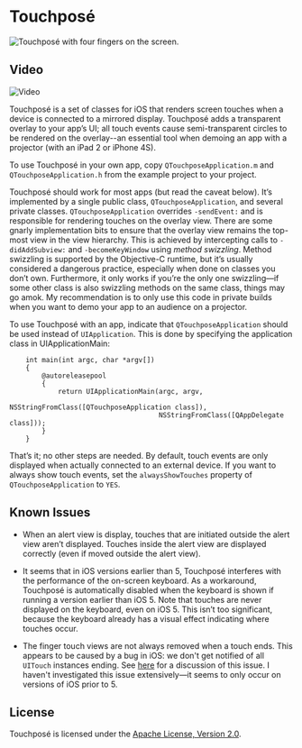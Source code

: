 # Touchposé

![Touchposé with four fingers on the screen.](http://reactionsoftware.com.s3.amazonaws.com/images/Touchpos%C3%A9%20screen%20shot.png)

Video
------
![Video](http://www.youtube.com/watch?v=rhQCxdVEHgw)


Touchposé is a set of classes for iOS that renders screen touches when
a device is connected to a mirrored display. Touchposé adds a
transparent overlay to your app’s UI; all touch events cause
semi-transparent circles to be rendered on the overlay--an essential
tool when demoing an app with a projector (with an iPad 2 or iPhone
4S).

To use Touchposé in your own app, copy `QTouchposeApplication.m` and
`QTouchposeApplication.h` from the example project to your project.

Touchposé should work for most apps (but read the caveat below). It’s
implemented by a single public class, `QTouchposeApplication`, and
several private classes.  `QTouchposeApplication` overrides
`‑sendEvent:` and is responsible for rendering touches on the overlay
view.  There are some gnarly implementation bits to ensure that the
overlay view remains the top-most view in the view hierarchy. This is
achieved by intercepting calls to `-didAddSubview:` and
`-becomeKeyWindow` using _method swizzling_. Method swizzling is
supported by the Objective-C runtime, but it’s usually considered a
dangerous practice, especially when done on classes you don’t
own. Furthermore, it only works if you’re the only one swizzling—if
some other class is also swizzling methods on the same class, things
may go amok. My recommendation is to only use this code in private
builds when you want to demo your app to an audience on a projector.

To use Touchposé with an app, indicate that `QTouchposeApplication`
should be used instead of `UIApplication`. This is done by specifying
the application class in UIApplicationMain:

        int main(int argc, char *argv[])
        {
            @autoreleasepool
            {
                return UIApplicationMain(argc, argv,
                                         NSStringFromClass([QTouchposeApplication class]),
                                         NSStringFromClass([QAppDelegate class]));
            }
        }

That’s it; no other steps are needed. By default, touch events are
only displayed when actually connected to an external device. If you
want to always show touch events, set the `alwaysShowTouches` property
of `QTouchposeApplication` to `YES`.

## Known Issues

- When an alert view is display, touches that are initiated outside
  the alert view aren’t displayed. Touches inside the alert view are
  displayed correctly (even if moved outside the alert view).

- It seems that in iOS versions earlier than 5, Touchposé interferes
  with the performance of the on-screen keyboard. As a workaround,
  Touchposé is automatically disabled when the keyboard is shown if
  running a version earlier than iOS 5. Note that touches are never
  displayed on the keyboard, even on iOS 5. This isn’t too
  significant, because the keyboard already has a visual effect
  indicating where touches occur.

- The finger touch views are not always removed when a touch
  ends. This appears to be caused by a bug in iOS: we don't get
  notified of all `UITouch` instances ending. See
  [here](https://discussions.apple.com/thread/1507669?start=0&tstart=0)
  for a discussion of this issue. I haven't investigated this issue
  extensively—it seems to only occur on versions of iOS prior to 5.

## License

Touchposé is licensed under the
[Apache License, Version 2.0](http://www.apache.org/licenses/LICENSE-2.0.html).
